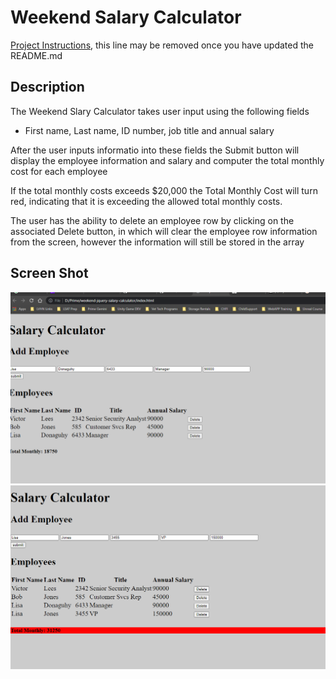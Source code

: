 # Weekend Salary Calculator

[Project Instructions](./INSTRUCTIONS.md), this line may be removed once you have updated the README.md

## Description


The Weekend Slary Calculator takes user input using the following fields
   - First name, Last name, ID number, job title and annual salary

After the user inputs informatio into these fields the Submit button will display the employee information and salary and computer the total monthly cost for each employee

If the total monthly costs exceeds $20,000 the Total Monthly Cost will turn red, indicating that it is exceeding the allowed total monthly costs.

The user has the ability to delete an employee row by clicking on the associated Delete button, in which will clear the employee row information from the screen, however the information will still be stored in the array

## Screen Shot

![SalaryCalc](/images/salarycalc1.PNG)
![SalaryCalc](/images/salaryexceedcost.PNG)

